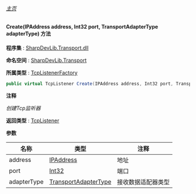 ###### [主页](./Index.md "主页")

#### Create(IPAddress address, Int32 port, TransportAdapterType adapterType) 方法

**程序集** : [SharpDevLib.Transport.dll](./SharpDevLib.Transport.assembly.md "SharpDevLib.Transport.dll")

**命名空间** : [SharpDevLib.Transport](./SharpDevLib.Transport.namespace.md "SharpDevLib.Transport")

**所属类型** : [TcpListenerFactory](./SharpDevLib.Transport.TcpListenerFactory.md "TcpListenerFactory")

``` csharp
public virtual TcpListener Create(IPAddress address, Int32 port, TransportAdapterType adapterType)
```

**注释**

*创建Tcp监听器*



**返回类型** : [TcpListener](./SharpDevLib.Transport.TcpListener.md "TcpListener")


**参数**

|名称|类型|注释|
|---|---|---|
|address|[IPAddress](https://learn.microsoft.com/en-us/dotnet/api/system.net.ipaddress "IPAddress")|地址|
|port|[Int32](https://learn.microsoft.com/en-us/dotnet/api/system.int32 "Int32")|端口|
|adapterType|[TransportAdapterType](./SharpDevLib.Transport.TransportAdapterType.md "TransportAdapterType")|接收数据适配器类型|


